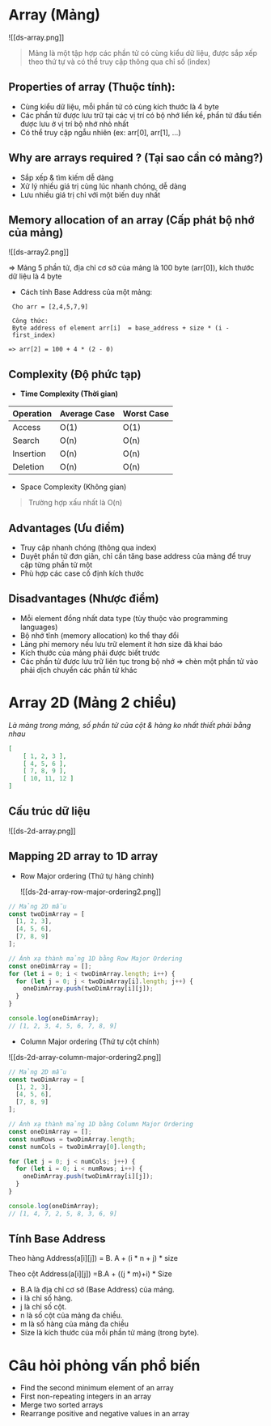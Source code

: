 
# Array (Mảng)

![[ds-array.png]]

>Mảng là một tập hợp các phần tử có cùng kiểu dữ liệu, được sắp xếp theo thứ tự và có thể truy cập thông qua chỉ số (index)

## Properties of array (Thuộc tính):

- Cùng kiểu dữ liệu, mỗi phần tử có cùng kích thước là 4 byte
- Các phần tử được lưu trữ tại các vị trí có bộ nhớ liền kề, phần tử đầu tiền được lưu ở vị trí bộ nhớ nhỏ nhất
- Có thể truy cập ngẫu nhiên (ex: arr[0], arr[1], ...)

## Why are arrays required ? (Tại sao cần có mảng?)

- Sắp xếp & tìm kiếm dễ dàng
- Xử lý nhiều giá trị cùng lúc nhanh chóng, dễ dàng
- Lưu nhiều giá trị chỉ với một biến duy nhất

## Memory allocation of an array (Cấp phát bộ nhớ của mảng)

![[ds-array2.png]]

=> Mảng 5 phần tử, địa chỉ cơ sở của mảng là 100 byte (arr[0]), kích thước dữ liệu là 4 byte

- Cách tính Base Address của một mảng:

```
 Cho arr = [2,4,5,7,9]

 Công thức:
 Byte address of element arr[i]  = base_address + size * (i - first_index)

=> arr[2] = 100 + 4 * (2 - 0)

```

## Complexity (Độ phức tạp)

- **Time Complexity (Thời gian)**

| Operation | Average Case | Worst Case |
| --------- | ------------ | ---------- |
| Access    | O(1)         | O(1)       |
| Search    | O(n)         | O(n)       |
| Insertion | O(n)         | O(n)       |
| Deletion  | O(n)         | O(n)       |

- Space Complexity (Không gian)

> Trường hợp xấu nhất là O(n)

## Advantages (Ưu điểm)

- Truy cập nhanh chóng (thông qua index)
- Duyệt phần tử đơn giản, chỉ cần tăng base address của mảng để truy cập từng phần tử một
- Phù hợp các case cố định kích thước

## Disadvantages (Nhược điểm)

- Mỗi element đồng nhất data type (tùy thuộc vào programming languages)
- Bộ nhớ tĩnh (memory allocation) ko thể thay đổi
- Lãng phí memory nếu lưu trữ element ít hơn size đã khai báo
- Kích thước của mảng phải được biết trước
- Các phần tử được lưu trữ liên tục trong bộ nhớ => chèn một phần tử vào phải dịch chuyển các phần tử khác


# Array 2D (Mảng 2 chiều)

*Là mảng trong mảng, số phần tử của cột & hàng ko nhất thiết phải bằng nhau* 

```json
[
	[ 1, 2, 3 ],
	[ 4, 5, 6 ],
	[ 7, 8, 9 ],
	[ 10, 11, 12 ]
]
```

## Cấu trúc dữ liệu


![[ds-2d-array.png]]

## Mapping 2D array to 1D array

-  Row Major ordering (Thứ tự hàng chính)
	
	![[ds-2d-array-row-major-ordering2.png]]

```js
// Mảng 2D mẫu
const twoDimArray = [
  [1, 2, 3],
  [4, 5, 6],
  [7, 8, 9]
];

// Ánh xạ thành mảng 1D bằng Row Major Ordering
const oneDimArray = [];
for (let i = 0; i < twoDimArray.length; i++) {
  for (let j = 0; j < twoDimArray[i].length; j++) {
    oneDimArray.push(twoDimArray[i][j]);
  }
}

console.log(oneDimArray);
// [1, 2, 3, 4, 5, 6, 7, 8, 9]
```


-  Column Major ordering (Thứ tự cột chính)

![[ds-2d-array-column-major-ordering2.png]]

```js
// Mảng 2D mẫu
const twoDimArray = [
  [1, 2, 3],
  [4, 5, 6],
  [7, 8, 9]
];

// Ánh xạ thành mảng 1D bằng Column Major Ordering
const oneDimArray = [];
const numRows = twoDimArray.length;
const numCols = twoDimArray[0].length;

for (let j = 0; j < numCols; j++) {
  for (let i = 0; i < numRows; i++) {
    oneDimArray.push(twoDimArray[i][j]);
  }
}

console.log(oneDimArray);
// [1, 4, 7, 2, 5, 8, 3, 6, 9]
```


## Tính Base Address

Theo hàng
Address(a[i][j]) = B. A + (i * n + j) * size   


Theo cột 
Address(a[i][j]) =B.A + ((j * m)+i) * Size 

- B.A là địa chỉ cơ sở (Base Address) của mảng.
- i là chỉ số hàng.
- j là chỉ số cột.
- n là số cột của mảng đa chiều.
- m là số hàng của mảng đa chiều
- Size là kích thước của mỗi phần tử mảng (trong byte).

# Câu hỏi phỏng vấn phổ biến

- Find the second minimum element of an array
- First non-repeating integers in an array
- Merge two sorted arrays
- Rearrange positive and negative values in an array
